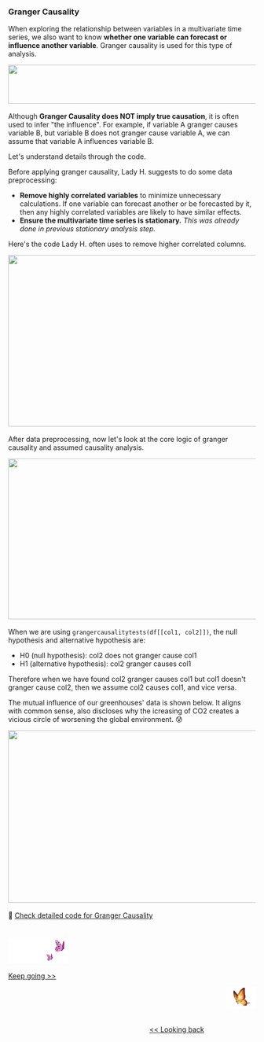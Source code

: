 ### Granger Causality
When exploring the relationship between variables in a multivariate time series, we also want to know <b>whether one variable can forecast or influence another variable</b>. Granger causality is used for this type of analysis.

<p align="left">
<img src="https://github.com/lady-h-world/My_Garden/blob/main/images/Garden_Totem_images/notes/granger_causality_not_causality.png" width="766" height="79" />
</p>

Although <b>Granger Causality does NOT imply true causation</b>, it is often used to infer "the influence". For example, if variable A granger causes variable B, but variable B does not granger cause variable A, we can assume that variable A influences variable B.

Let's understand details through the code. 

Before applying granger causality, Lady H. suggests to do some data preprocessing:
* <b>Remove highly correlated variables</b> to minimize unnecessary calculations. If one variable can forecast another or be forecasted by it, then any highly correlated variables are likely to have similar effects.
* <b>Ensure the multivariate time series is stationary.</b> <i>This was already done in previous stationary analysis step.</i>

Here's the code Lady H. often uses to remove higher correlated columns.
<p align="left">
<img src="https://github.com/lady-h-world/My_Garden/blob/main/images/Garden_Totem_images/data_exploration/gc_rm_high_corr.png" width="989" height="349" />
</p>

After data preprocessing, now let's look at the core logic of granger causality and assumed causality analysis.

<p align="left">
<img src="https://github.com/lady-h-world/My_Garden/blob/main/images/Garden_Totem_images/data_exploration/assumed_causality_code.png" width="738" height="327" />
</p>

When we are using `grangercausalitytests(df[[col1, col2]])`, the null hypothesis and alternative hypothesis are:
* H0 (null hypothesis): col2 does not granger cause col1
* H1 (alternative hypothesis): col2 granger causes col1

Therefore when we have found col2 granger causes col1 but col1 doesn't granger cause col2, then we assume col2 causes col1, and vice versa.

The mutual influence of our greenhouses' data is shown below. It aligns with common sense, also discloses why the icreasing of CO2 creates a vicious circle of worsening the global environment. 😰

<p align="left">
<img src="https://github.com/lady-h-world/My_Garden/blob/main/images/Garden_Totem_images/data_exploration/assumed_causality_output.png" width="810" height="351" />
</p>

🌻 [Check detailed code for Granger Causality][3]


#
<p align="left">
<img src="https://github.com/lady-h-world/My_Garden/blob/main/images/follow_us.png" width="120" height="50" />
</p>

[Keep going >>][1]

<p align="right">
<img src="https://github.com/lady-h-world/My_Garden/blob/main/images/going_back.png" width="60" height="44" />
</p>

&nbsp;&nbsp;&nbsp;&nbsp;&nbsp;&nbsp;&nbsp;&nbsp;&nbsp;&nbsp;&nbsp;&nbsp;&nbsp;&nbsp;&nbsp;&nbsp;&nbsp;&nbsp;&nbsp;&nbsp;&nbsp;&nbsp;&nbsp;&nbsp;&nbsp;&nbsp;&nbsp;&nbsp;&nbsp;&nbsp;&nbsp;&nbsp;&nbsp;&nbsp;&nbsp;&nbsp;&nbsp;&nbsp;&nbsp;&nbsp;&nbsp;&nbsp;&nbsp;&nbsp;&nbsp;&nbsp;&nbsp;&nbsp;&nbsp;&nbsp;&nbsp;&nbsp;&nbsp;&nbsp;&nbsp;&nbsp;&nbsp;&nbsp;&nbsp;&nbsp;&nbsp;&nbsp;&nbsp;&nbsp;&nbsp;&nbsp;&nbsp;&nbsp;&nbsp;&nbsp;&nbsp;&nbsp;&nbsp;&nbsp;&nbsp;&nbsp;&nbsp;&nbsp;&nbsp;&nbsp;&nbsp;&nbsp;&nbsp;&nbsp;&nbsp;&nbsp;&nbsp;&nbsp;&nbsp;&nbsp;&nbsp;&nbsp;&nbsp;&nbsp;&nbsp;&nbsp;&nbsp;&nbsp;&nbsp;&nbsp;&nbsp;&nbsp;&nbsp;&nbsp;&nbsp;&nbsp;&nbsp;&nbsp;&nbsp;&nbsp;&nbsp;&nbsp;&nbsp;&nbsp;&nbsp;&nbsp;&nbsp;&nbsp;&nbsp;&nbsp;&nbsp;&nbsp;&nbsp;&nbsp;&nbsp;&nbsp;&nbsp;&nbsp;&nbsp;&nbsp;&nbsp;&nbsp;&nbsp;&nbsp;&nbsp;&nbsp;&nbsp;&nbsp;&nbsp;&nbsp;&nbsp;&nbsp;&nbsp;&nbsp;&nbsp;&nbsp;&nbsp;&nbsp;&nbsp;&nbsp;&nbsp;&nbsp;&nbsp;&nbsp;&nbsp;&nbsp;&nbsp;&nbsp;&nbsp;&nbsp;&nbsp;&nbsp;&nbsp;&nbsp;&nbsp;&nbsp;&nbsp;&nbsp;&nbsp;&nbsp;&nbsp;&nbsp;&nbsp;&nbsp;&nbsp;&nbsp;&nbsp;&nbsp;&nbsp;&nbsp;&nbsp;&nbsp;&nbsp;&nbsp;&nbsp;&nbsp;&nbsp;&nbsp;&nbsp;&nbsp;&nbsp;&nbsp;&nbsp;&nbsp;&nbsp;&nbsp;&nbsp;&nbsp;&nbsp;&nbsp;&nbsp;[<< Looking back][2]

[1]:https://github.com/lady-h-world/My_Garden/blob/main/reading_pages/Penitent_Arch/ts7.md
[2]:https://github.com/lady-h-world/My_Garden/blob/main/reading_pages/Penitent_Arch/ts5.md
[3]:https://github.com/lady-h-world/My_Garden/blob/main/code/penitent_arch/past_ts_exploration.ipynb
